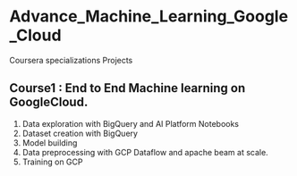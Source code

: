 # Advance_Machine_Learning_Google_Cloud
Coursera specializations Projects


## Course1 : End to End Machine learning on GoogleCloud.
1. Data exploration with BigQuery and AI Platform Notebooks
2. Dataset creation with BigQuery 
3. Model building
4. Data preprocessing with GCP Dataflow and apache beam at scale.
5. Training on GCP 
